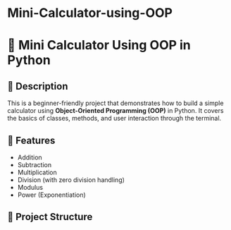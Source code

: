 # Mini-Calculator-using-OOP
# 🧮 Mini Calculator Using OOP in Python

## 📌 Description
This is a beginner-friendly project that demonstrates how to build a simple calculator using **Object-Oriented Programming (OOP)** in Python. It covers the basics of classes, methods, and user interaction through the terminal.

## 🚀 Features
- Addition
- Subtraction
- Multiplication
- Division (with zero division handling)
- Modulus
- Power (Exponentiation)

## 📁 Project Structure
